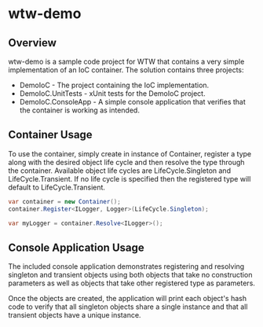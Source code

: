 # wtw-demo

## Overview

wtw-demo is a sample code project for WTW that contains a very simple implementation of an IoC container. The solution contains three projects:

* DemoIoC - The project containing the IoC implementation.
* DemoIoC.UnitTests - xUnit tests for the DemoIoC project.
* DemoIoC.ConsoleApp - A simple console application that verifies that the container is working as intended.

## Container Usage

To use the container, simply create in instance of Container, register a type along with the desired object life cycle and then resolve the type through the container. Available object life cycles are LifeCycle.Singleton and LifeCycle.Transient. If no life cycle is specified then the registered type will default to LifeCycle.Transient.

```c#
var container = new Container();
container.Register<ILogger, Logger>(LifeCycle.Singleton);

var myLogger = container.Resolve<ILogger>();
```

## Console Application Usage

The included console application demonstrates registering and resolving singleton and transient objects using both objects that take no construction parameters as well as objects that take other registered type as parameters.

Once the objects are created, the application will print each object's hash code to verify that all singleton objects share a single instance and that all transient objects have a unique instance.
